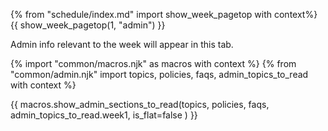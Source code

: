 {% from "schedule/index.md" import show_week_pagetop with context%}
{{ show_week_pagetop(1, "admin") }}

<box type="info">

Admin info relevant to the week will appear in this tab.

</box>

<div id="additional">


<panel type="danger" header="**Admin {{icon_embedding }} Using this website [essential info]** :glyphicon-star:" expandable>
  <include src="../../admin/usingThisWebsite.md#essential"/>
</panel>
<panel type="info" header="**Admin {{icon_embedding }} Using this website [more info]** :glyphicon-star::glyphicon-star::glyphicon-star:" expandable>
  <include src="../../admin/usingThisWebsite.md#more"/>
</panel>
<panel type="warning" header="**Admin {{icon_embedding }} Weekly schedule** :glyphicon-star::glyphicon-star:" expandable>
  <include src="../../admin/weeklySchedule.md#main"/>
</panel>
<panel type="success" header="**Admin {{icon_embedding }} Module overview** :glyphicon-star::glyphicon-star::glyphicon-star::glyphicon-star:" expandable>
  <include src="../../admin/moduleOverview.md#main"/>
</panel><p/>

</div>

{% import "common/macros.njk" as macros with context %}
{% from "common/admin.njk" import topics, policies, faqs, admin_topics_to_read with context %}

{{ macros.show_admin_sections_to_read(topics, policies, faqs, admin_topics_to_read.week1, is_flat=false ) }}

